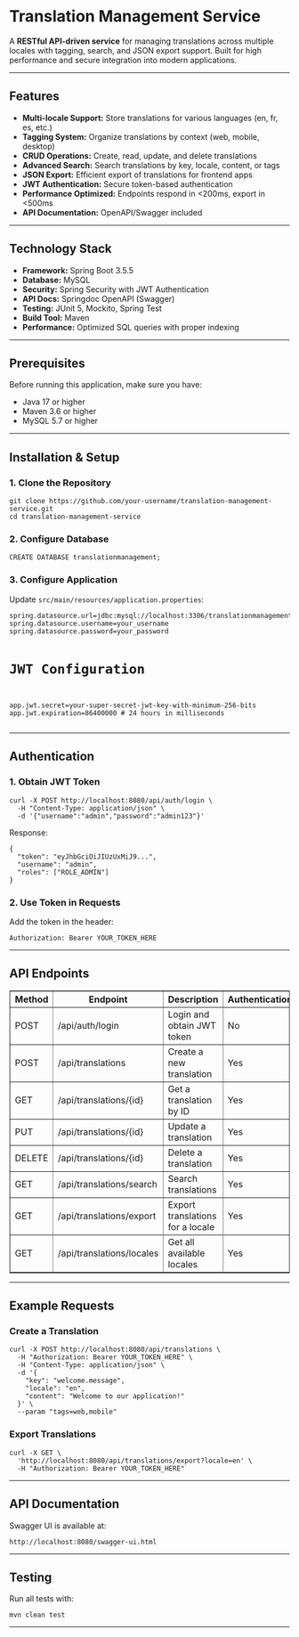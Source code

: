 <!DOCTYPE html>
<html lang="en">
<head>
    <meta charset="UTF-8">
</head>
<body>

<h1> Translation Management Service</h1>
<p>A <strong>RESTful API-driven service</strong> for managing translations across multiple locales with tagging, search, and JSON export support. Built for high performance and secure integration into modern applications.</p>

<hr>

<h2> Features</h2>
<ul>
    <li><strong>Multi-locale Support:</strong> Store translations for various languages (en, fr, es, etc.)</li>
    <li><strong>Tagging System:</strong> Organize translations by context (web, mobile, desktop)</li>
    <li><strong>CRUD Operations:</strong> Create, read, update, and delete translations</li>
    <li><strong>Advanced Search:</strong> Search translations by key, locale, content, or tags</li>
    <li><strong>JSON Export:</strong> Efficient export of translations for frontend apps</li>
    <li><strong>JWT Authentication:</strong> Secure token-based authentication</li>
    <li><strong>Performance Optimized:</strong> Endpoints respond in &lt;200ms, export in &lt;500ms</li>
    <li><strong>API Documentation:</strong> OpenAPI/Swagger included</li>
</ul>

<hr>

<h2> Technology Stack</h2>
<ul>
    <li><strong>Framework:</strong> Spring Boot 3.5.5</li>
    <li><strong>Database:</strong> MySQL</li>
    <li><strong>Security:</strong> Spring Security with JWT Authentication</li>
    <li><strong>API Docs:</strong> Springdoc OpenAPI (Swagger)</li>
    <li><strong>Testing:</strong> JUnit 5, Mockito, Spring Test</li>
    <li><strong>Build Tool:</strong> Maven</li>
    <li><strong>Performance:</strong> Optimized SQL queries with proper indexing</li>
</ul>

<hr>

<h2> Prerequisites</h2>
<p>Before running this application, make sure you have:</p>
<ul>
    <li>Java 17 or higher</li>
    <li>Maven 3.6 or higher</li>
    <li>MySQL 5.7 or higher</li>
</ul>

<hr>

<h2> Installation & Setup</h2>

<h3>1. Clone the Repository</h3>
<pre><code>git clone https://github.com/your-username/translation-management-service.git
cd translation-management-service
</code></pre>

<h3>2. Configure Database</h3>
<pre><code>CREATE DATABASE translationmanagement;</code></pre>

<h3>3. Configure Application</h3>
<p>Update <code>src/main/resources/application.properties</code>:</p>
<pre><code>spring.datasource.url=jdbc:mysql://localhost:3306/translationmanagement
spring.datasource.username=your_username
spring.datasource.password=your_password

# JWT Configuration
app.jwt.secret=your-super-secret-jwt-key-with-minimum-256-bits
app.jwt.expiration=86400000 # 24 hours in milliseconds
</code></pre>

<hr>

<h2> Authentication</h2>

<h3>1. Obtain JWT Token</h3>
<pre><code>curl -X POST http://localhost:8080/api/auth/login \
  -H "Content-Type: application/json" \
  -d '{"username":"admin","password":"admin123"}'
</code></pre>

<p>Response:</p>
<pre><code>{
  "token": "eyJhbGciOiJIUzUxMiJ9...",
  "username": "admin",
  "roles": ["ROLE_ADMIN"]
}</code></pre>

<h3>2. Use Token in Requests</h3>
<p>Add the token in the header:</p>
<pre><code>Authorization: Bearer YOUR_TOKEN_HERE</code></pre>

<hr>

<h2> API Endpoints</h2>
<table border="1" cellpadding="8" cellspacing="0">
    <thead>
        <tr>
            <th>Method</th>
            <th>Endpoint</th>
            <th>Description</th>
            <th>Authentication</th>
        </tr>
    </thead>
    <tbody>
        <tr><td>POST</td><td>/api/auth/login</td><td>Login and obtain JWT token</td><td>No</td></tr>
        <tr><td>POST</td><td>/api/translations</td><td>Create a new translation</td><td>Yes</td></tr>
        <tr><td>GET</td><td>/api/translations/{id}</td><td>Get a translation by ID</td><td>Yes</td></tr>
        <tr><td>PUT</td><td>/api/translations/{id}</td><td>Update a translation</td><td>Yes</td></tr>
        <tr><td>DELETE</td><td>/api/translations/{id}</td><td>Delete a translation</td><td>Yes</td></tr>
        <tr><td>GET</td><td>/api/translations/search</td><td>Search translations</td><td>Yes</td></tr>
        <tr><td>GET</td><td>/api/translations/export</td><td>Export translations for a locale</td><td>Yes</td></tr>
        <tr><td>GET</td><td>/api/translations/locales</td><td>Get all available locales</td><td>Yes</td></tr>
    </tbody>
</table>

<hr>

<h2> Example Requests</h2>

<h3>Create a Translation</h3>
<pre><code>curl -X POST http://localhost:8080/api/translations \
  -H "Authorization: Bearer YOUR_TOKEN_HERE" \
  -H "Content-Type: application/json" \
  -d '{
    "key": "welcome.message",
    "locale": "en",
    "content": "Welcome to our application!"
  }' \
  --param "tags=web,mobile"
</code></pre>

<h3>Export Translations</h3>
<pre><code>curl -X GET \
  'http://localhost:8080/api/translations/export?locale=en' \
  -H "Authorization: Bearer YOUR_TOKEN_HERE"
</code></pre>

<hr>

<h2> API Documentation</h2>
<p>Swagger UI is available at:</p>
<p><code>http://localhost:8080/swagger-ui.html</code></p>

<hr>

<h2> Testing</h2>
<p>Run all tests with:</p>
<pre><code>mvn clean test</code></pre>

<hr>


</body>
</html>
